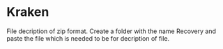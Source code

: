# Kraken
File decription of zip format.
Create a folder with the name Recovery and paste the file which is needed to be for decription of file.
